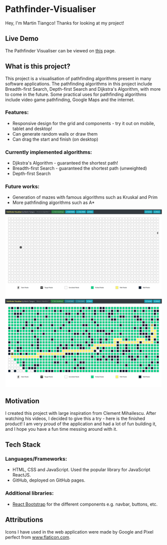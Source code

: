 # Pathfinder-Visualiser
Hey, I'm Martin Tiangco! Thanks for looking at my project!

## Live Demo
The Pathfinder Visualiser can be viewed on [this](https://martintiangco.github.io/Pathfinder-Visualiser/) page.

## What is this project?
This project is a visualisation of pathfinding algorithms present in many software applications. The pathfinding algorithms in this project include Breadth-first Search, Depth-first Search and Dijkstra's Algorithm, with more to come in the future. Some practical uses for pathfinding algorithms include video game pathfinding, Google Maps and the internet.

### Features:
- Responsive design for the grid and components - try it out on mobile, tablet and desktop!
- Can generate random walls or draw them
- Can drag the start and finish (on desktop)

### Currently implemented algorithms:
- Djikstra's Algorithm - guaranteed the shortest path!
- Breadth-first Search - guaranteed the shortest path (unweighted)
- Depth-first Search

### Future works:
- Generation of mazes with famous algorithms such as Kruskal and Prim
- More pathfinding algorithms such as A*

![Pathfinder Visualiser application photo](./img/demo.PNG)
![Visualiser in action](./img/demoInAction.PNG)

## Motivation
I created this project with large inspiration from Clement Mihailescu. After watching his videos, I decided to give this a try - here is the finished product! I am very proud of the application and had a lot of fun building it, and I hope you have a fun time messing around with it. 

## Tech Stack
### Languages/Frameworks:
- HTML, CSS and JavaScript. Used the popular library for JavaScript ReactJS.
- GitHub, deployed on GitHub pages.

### Additional libraries:
- [React Bootstrap](https://react-bootstrap.github.io/) for the different components e.g. navbar, buttons, etc.

## Attributions
Icons I have used in the web application were made by Google and Pixel perfect from www.flaticon.com. 

